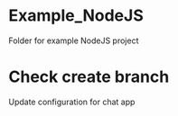 # Example_NodeJS
Folder for example NodeJS project

# Check create branch
Update configuration for chat app
